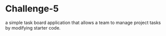 # Challenge-5
a simple task board application that allows a team to manage project tasks by modifying starter code.
